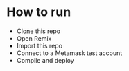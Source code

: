 # How to run

* Clone this repo
* Open Remix
* Import this repo
* Connect to a Metamask test account
* Compile and deploy

